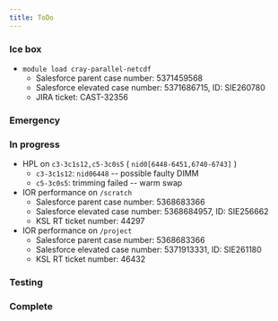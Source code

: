 ```yaml
---
title: ToDo
---
```


### Ice box

- `module load cray-parallel-netcdf`
  * Salesforce parent case number: 5371459568
  * Salesforce elevated case number: 5371686715, ID: SIE260780
  * JIRA ticket: CAST-32356

### Emergency

### In progress

- HPL on `c3-3c1s12,c5-3c0s5` ( `nid0[6448-6451,6740-6743]` )
  * `c3-3c1s12`: `nid06448` -- possible faulty DIMM
  * `c5-3c0s5`: trimming failed -- warm swap
- IOR performance on `/scratch`
  * Salesforce parent case number: 5368683366
  * Salesforce elevated case number: 5368684957, ID: SIE256662
  * KSL RT ticket number: 44297
- IOR performance on `/project`
  * Salesforce parent case number: 5368683366
  * Salesforce elevated case number: 5371913331, ID: SIE261180
  * KSL RT ticket number: 46432

### Testing

### Complete
